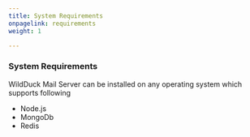 ```yaml
---
title: System Requirements
onpagelink: requirements
weight: 1

---
```


### System Requirements

WildDuck Mail Server can be installed on any operating system which supports following

- Node.js
- MongoDb
- Redis
 